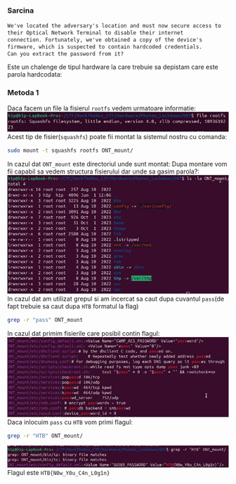 ### Sarcina 
```
We've located the adversary's location and must now secure access to their Optical Network Terminal to disable their internet 
connection. Fortunately, we've obtained a copy of the device's firmware, which is suspected to contain hardcoded credentials.
Can you extract the password from it?
```
Este un chalenge de tipul hardware la care trebuie sa depistam care este parola hardcodata:
### Metoda 1 
Daca facem un file la fisierul `rootfs` vedem urmatoare informatie:
![alt text](image/file_rootfs.png)
Acest tip de fisier(`squashfs`)  poate fii montat la sistemul nostru cu comanda:
```bash
sudo mount -t squashfs rootfs ONT_mount/
```
In cazul dat `ONT_mount` este directoriul unde sunt montat:
Dupa montare vom fii capabil sa vedem structura fisierului dar unde sa gasim parola?:
![alt text](image/ls_la_rootfs.png)
In cazul dat am utilizat grepul si am incercat sa caut dupa cuvantul `pass`(de fapt trebuie sa caut dupa `HTB` formatul la flag)
```bash
grep -r "pass" ONT_mount
```
In cazul dat primim fisierile care posibil contin flagul:
![alt text](image/grep_r_pass.png)
Daca inlocuim `pass` cu `HTB` vom primi flagul:
```bash
grep -r "HTB" ONT_mount/
```
![alt text](image/grep_r_htb.png)
Flagul este `HTB{N0w_Y0u_C4n_L0g1n}`
